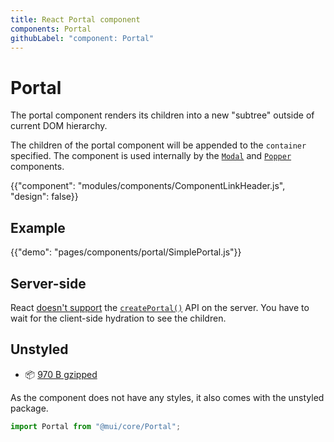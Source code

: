 ```yaml
---
title: React Portal component
components: Portal
githubLabel: "component: Portal"
---
```


# Portal

<p class="description">The portal component renders its children into a new "subtree" outside of current DOM hierarchy.</p>

The children of the portal component will be appended to the `container` specified.
The component is used internally by the [`Modal`](/components/modal/) and [`Popper`](/components/popper/) components.

{{"component": "modules/components/ComponentLinkHeader.js", "design": false}}

## Example

{{"demo": "pages/components/portal/SimplePortal.js"}}

## Server-side

React [doesn't support](https://github.com/facebook/react/issues/13097) the [`createPortal()`](https://reactjs.org/docs/portals.html) API on the server.
You have to wait for the client-side hydration to see the children.

## Unstyled

- 📦 [970 B gzipped](https://bundlephobia.com/result?p=@mui/core@latest)

As the component does not have any styles, it also comes with the unstyled package.

```js
import Portal from "@mui/core/Portal";
```
